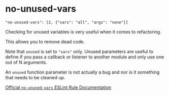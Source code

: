 # no-unused-vars

    "no-unused-vars": [2, {"vars": "all", "args": "none"}]

Checking for unused variables is very useful when it comes to refactoring.

This allows you to remove dead code.

Note that `unused` is set to `"vars"` only. Unused parameters are useful
to define if you pass a callback or listener to another module and only
use one out of N arguments.

An `unused` function parameter is not actually a bug and nor is it
something that needs to be cleaned up.

[Official `no-unused-vars` ESLint Rule Documentation][no-unused-vars-docs]

[no-unused-vars-docs]: https://github.com/eslint/eslint/blob/master/docs/rules/no-unused-vars.md
